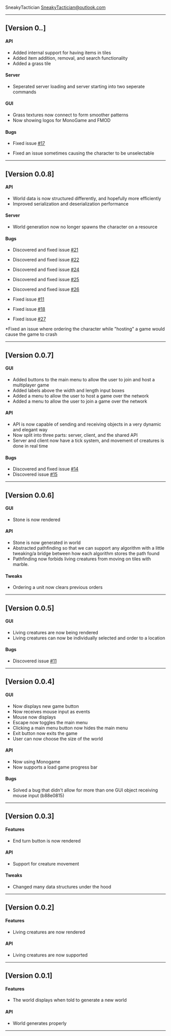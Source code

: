 SneakyTactician  <SneakyTactician@outlook.com>

---

## [Version 0.*.*]

#### API
* Added internal support for having items in tiles
* Added item addition, removal, and search functionality
* Added a grass tile

#### Server
* Seperated server loading and server starting into two seperate commands

#### GUI
* Grass textures now connect to form smoother patterns
* Now showing logos for MonoGame and FMOD

#### Bugs
* Fixed issue [#17](https://github.com/SneakyTactician/MagicalLife/issues/17)

* Fixed an issue sometimes causing the character to be unselectable

---

## [Version 0.0.8]

#### API
* World data is now structured differently, and hopefully more efficiently
* Improved serialization and deserialization performance

#### Server
* World generation now no longer spawns the character on a resource

#### Bugs
* Discovered and fixed issue [#21](https://github.com/SneakyTactician/MagicalLife/issues/21)
* Discovered and fixed issue [#22](https://github.com/SneakyTactician/MagicalLife/issues/22)
* Discovered and fixed issue [#24](https://github.com/SneakyTactician/MagicalLife/issues/24)
* Discovered and fixed issue [#25](https://github.com/SneakyTactician/MagicalLife/issues/25)
* Discovered and fixed issue [#26](https://github.com/SneakyTactician/MagicalLife/issues/26)


* Fixed issue [#11](https://github.com/SneakyTactician/MagicalLife/issues/11)
* Fixed issue [#18](https://github.com/SneakyTactician/MagicalLife/issues/18)
* Fixed issue [#27](https://github.com/SneakyTactician/MagicalLife/issues/27)

*Fixed an issue where ordering the character while "hosting" a game would cause the game to crash

---
## [Version 0.0.7]
#### GUI
* Added buttons to the main menu to allow the user to join and host a multiplayer game
* Added labels above the width and length input boxes
* Added a menu to allow the user to host a game over the network
* Added a menu to allow the user to join a game over the network

#### API
* API is now capable of sending and receiving objects in a very dynamic and elegant way
* Now split into three parts: server, client, and the shared API
* Server and client now have a tick system, and movement of creatures is done in real time

#### Bugs
* Discovered and fixed issue [#14](https://github.com/SneakyTactician/EarthWithMagic/issues/14)
* Discovered issue [#15](https://github.com/SneakyTactician/MagicalLife/issues/15)
---        
## [Version 0.0.6]
#### GUI
* Stone is now rendered

#### API
* Stone is now generated in world
* Abstracted pathfinding so that we can support any algorithm with a little tweaking/a bridge between how each algorithm stores the path found
* Pathfinding now forbids living creatures from moving on tiles with marble.

#### Tweaks
* Ordering a unit now clears previous orders
---
## [Version 0.0.5]
#### GUI
* Living creatures are now being rendered
* Living creatures can now be individually selected and order to a location

#### Bugs
* Discovered issue [#11](https://github.com/SneakyTactician/MagicalLife/issues/11)
---
## [Version 0.0.4]
#### GUI
* Now displays new game button
* Now receives mouse input as events
* Mouse now displays
* Escape now toggles the main menu
* Clicking a main menu button now hides the main menu
* Exit button now exits the game
* User can now choose the size of the world

#### API
* Now using Monogame 
* Now supports a load game progress bar

#### Bugs
* Solved a bug that didn't allow for more than one GUI object receiving mouse input (b88e0815)
---
## [Version 0.0.3]
#### Features
* End turn button is now rendered
#### API
* Support for creature movement
#### Tweaks
* Changed many data structures under the hood
---
## [Version 0.0.2]
#### Features
* Living creatures are now rendered

#### API
* Living creatures are now supported
---
## [Version 0.0.1]
		
#### Features
* The world displays when told to generate a new world

#### API
* World generates properly
---